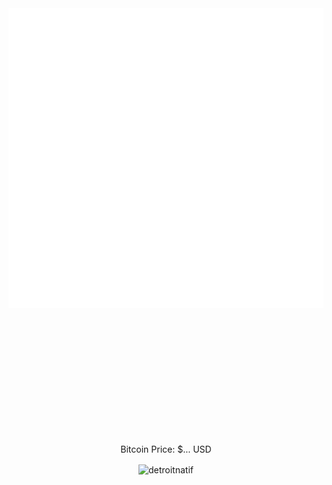 <div id="container" align="center" style="padding-bottom: 200px;">
  <a>
    <img src="thonk.svg" width="720" height="480" style="border: none; padding-bottom: 200px;">
  </a>

  <!-- Bitcoin Price Placeholder -->
  <p>Bitcoin Price: $... USD</p>

  <img align="center" src="https://github-readme-streak-stats.herokuapp.com/?user=detroitnatif&" alt="detroitnatif" />
</div>

